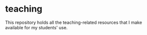 # teaching
This repository holds all the teaching-related resources that I make available for my students' use.   
